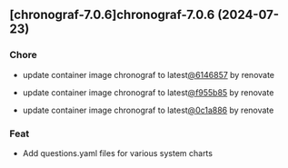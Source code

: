 

## [chronograf-7.0.6]chronograf-7.0.6 (2024-07-23)

### Chore



- update container image chronograf to latest[@6146857](https://github.com/6146857) by renovate

- update container image chronograf to latest[@f955b85](https://github.com/f955b85) by renovate

- update container image chronograf to latest[@0c1a886](https://github.com/0c1a886) by renovate

### Feat



- Add questions.yaml files for various system charts